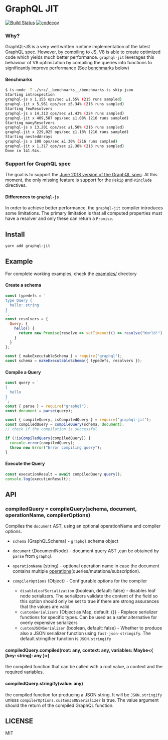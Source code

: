 # GraphQL JIT

[![Build Status](https://travis-ci.org/zalando-incubator/graphql-jit.svg?branch=master)](https://travis-ci.org/zalando-incubator/graphql-jit)
[![codecov](https://codecov.io/gh/zalando-incubator/graphql-jit/branch/master/graph/badge.svg)](https://codecov.io/gh/zalando-incubator/graphql-jit)

### Why?

GraphQL-JS is a very well written runtime implementation of the latest GraphQL spec. However, by compiling to JS, V8 is able to create optimized
code which yields much better performance. `graphql-jit` leverages this behaviour of V8 optimization by compiling the queries into functions to significantly improve performance (See [benchmarks](#benchmarks) below)

#### Benchmarks

```bash
$ ts-node -T ./src/__benchmarks__/benchmarks.ts skip-json
Starting introspection
graphql-js x 1,155 ops/sec ±1.55% (215 runs sampled)
graphql-jit x 5,961 ops/sec ±5.34% (216 runs sampled)
Starting fewResolvers
graphql-js x 14,313 ops/sec ±1.43% (224 runs sampled)
graphql-jit x 409,587 ops/sec ±1.08% (216 runs sampled)
Starting manyResolvers
graphql-js x 13,201 ops/sec ±1.50% (216 runs sampled)
graphql-jit x 229,025 ops/sec ±1.18% (216 runs sampled)
Starting nestedArrays
graphql-js x 108 ops/sec ±1.30% (216 runs sampled)
graphql-jit x 1,317 ops/sec ±2.38% (213 runs sampled)
Done in 141.94s.
```

### Support for GraphQL spec

The goal is to support the [June 2018 version of the GraphQL spec](https://facebook.github.io/graphql/June2018/). At this moment,
the only missing feature is support for the `@skip` and `@include` directives.

#### Differences to `graphql-js`

In order to achieve better performance, the `graphql-jit` compiler introduces some limitations.
The primary limitation is that all computed properties must have a resolver and only these can return a `Promise`.

## Install

```sh
yarn add graphql-jit
```

## Example

For complete working examples, check the [examples/](examples) directory

#### Create a schema

```js
const typedefs = `
type Query {
  hello: string
}
`;
const resolvers = {
  Query: {
    hello() {
      return new Promise(resolve => setTimeout(() => resolve("World!"), 200));
    }
  }
};

const { makeExecutableSchema } = require("graphql");
const schema = makeExecutableSchema({ typedefs, resolvers });
```

#### Compile a Query

```js
const query = `
{
  hello
}
`;
const { parse } = require("graphql");
const document = parse(query);

const { compileQuery, isCompiledQuery } = require("graphql-jit");
const compiledQuery = compileQuery(schema, document);
// check if the compilation is successful

if (!isCompiledQuery(compiledQuery)) {
  console.error(compiledQuery);
  throw new Error("Error compiling query");
}
```

#### Execute the Query

```js
const executionResult = await compiledQuery.query();
console.log(executionResult);
```

## API

### compiledQuery = compileQuery(schema, document, operationName, compilerOptions)

Compiles the `document` AST, using an optional operationName and compiler options.

- `schema` {GraphQLSchema} - `graphql` schema object
- `document` {DocumentNode} - document query AST ,can be obtained by `parse` from `graphql`
- `operationName` {string} - optional operation name in case the document contains multiple [operations](http://spec.graphql.org/draft/#sec-Language.Operations)(queries/mutations/subscription).
- `compilerOptions` {Object} - Configurable options for the compiler

  - `disableLeafSerialization` {boolean, default: false} - disables leaf node serializers. The serializers validate the content of the field
    so this option should only be set to true if there are strong assurances that the values are valid.
  - `customSerializers` {Object as Map, default: {}} - Replace serializer functions for specific types. Can be used as a safer alternative
    for overly expensive serializers
  - `customJSONSerializer` {boolean, default: false} - Whether to produce also a JSON serializer function using `fast-json-stringify`. The default stringifier function is `JSON.stringify`

#### compiledQuery.compiled(root: any, context: any, variables: Maybe<{ [key: string]: any }>)

the compiled function that can be called with a root value, a context and the required variables.

#### compiledQuery.stringify(value: any)

the compiled function for producing a JSON string. It will be `JSON.stringify` unless `compilerOptions.customJSONSerializer` is true.
The value argument should the return of the compiled GraphQL function.

## LICENSE

MIT

